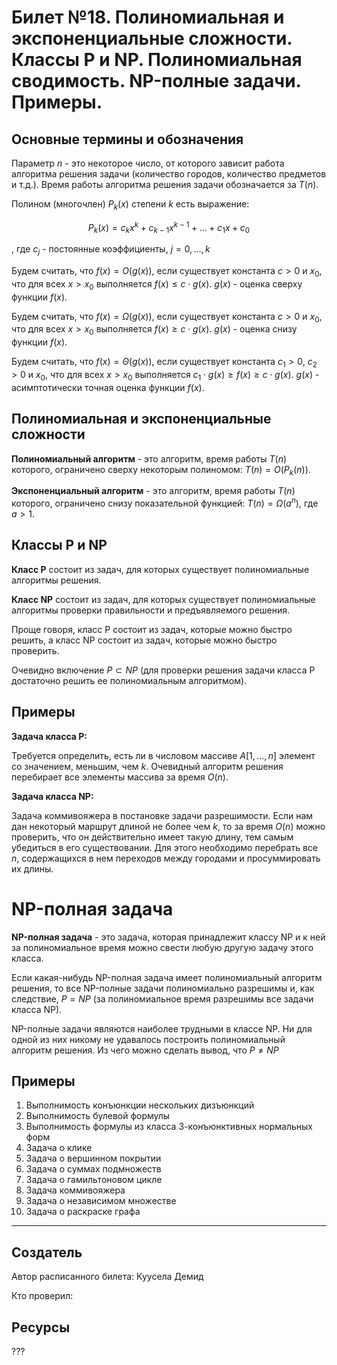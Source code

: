 # Билет №18. Полиномиальная и экспоненциальные сложности. Классы P и NP. Полиномиальная сводимость. NP-полные задачи. Примеры.

## Основные термины и обозначения

Параметр $n$ - это некоторое число, от которого зависит работа алгоритма решения задачи (количество городов, количество предметов и т.д.). Время работы алгоритма решения задачи обозначается за $T(n)$.

Полином (многочлен) $P_k(x)$ степени $k$ есть выражение:

$$P_k(x) = c_kx^k + c_{k - 1}x^{k - 1} + … + c_1x + c_0$$

, где $c_j$ - постоянные коэффициенты, $j = 0, …, k$

Будем считать, что $f(x) = O(g(x))$, если существует константа $c > 0$ и $x_0$, что для всех $x > x_0$ выполняется $f(x) \le c \cdot g(x)$. $g(x)$ - оценка сверху функции $f(x)$.

Будем считать, что $f(x) = \Omega(g(x))$, если существует константа $c > 0$ и $x_0$, что для всех $x > x_0$ выполняется $f(x) \ge c \cdot g(x)$. $g(x)$ - оценка снизу функции $f(x)$.

Будем считать, что $f(x) = \Theta(g(x))$, если существует константа $c_1 > 0$, $c_2 > 0$ и $x_0$, что для всех $x > x_0$ выполняется $c_1 \cdot g(x) \ge f(x) \ge c \cdot g(x)$. $g(x)$ - асимптотически точная оценка функции $f(x)$.

## Полиномиальная и экспоненциальные сложности

**Полиномиальный алгоритм** - это алгоритм, время работы $T(n)$ которого, ограничено сверху некоторым полиномом: $T(n) = O(P_k(n))$.

**Экспоненциальный алгоритм** - это алгоритм, время работы $T(n)$ которого, ограничено снизу показательной функцией: $T(n) = \Omega(a^n)$, где $a > 1$.

## Классы P и NP

**Класс P** состоит из задач, для которых существует полиномиальные алгоритмы решения.

**Класс NP** состоит из задач, для которых существует полиномиальные алгоритмы проверки правильности и предъявляемого решения.

Проще говоря, класс P состоит из задач, которые можно быстро решить, а класс NP состоит из задач, которые можно быстро проверить. 

Очевидно включение $P \subset NP$ (для проверки решения задачи класса P достаточно решить ее полиномиальным алгоритмом).

## Примеры

**Задача класса P:**

Требуется определить, есть ли в числовом массиве $A[1, …, n]$ элемент со значением, меньшим, чем $k$. Очевидный алгоритм решения перебирает все элементы массива за время $O(n)$.

**Задача класса NP:**

Задача коммивояжера в постановке задачи разрешимости. Если нам дан некоторый маршрут длиной не более чем $k$, то за время $O(n)$ можно проверить, что он действительно имеет такую длину, тем самым убедиться в его существовании. Для этого необходимо перебрать все $n$, содержащихся в нем переходов между городами и просуммировать их длины. 

# NP-полная задача

**NP-полная задача** - это задача, которая принадлежит классу NP и к ней за полиномиальное время можно свести любую другую задачу этого класса.

Если какая-нибудь NP-полная задача имеет полиномиальный алгоритм решения, то все NP-полные задачи полиномиально разрешимы и, как следствие, $P = NP$ (за полиномиальное время разрешимы все задачи класса NP).

NP-полные задачи являются наиболее трудными в классе NP. Ни для одной из них никому не удавалось построить полиномиальный алгоритм решения. Из чего можно сделать вывод, что $P \neq NP$

## Примеры

1. Выполнимость конъюнкции нескольких дизъюнкций
2. Выполнимость булевой формулы
3. Выполнимость формулы из класса 3-конъюнктивных нормальных форм
4. Задача о клике
5. Задача о вершинном покрытии
6. Задача о суммах подмножеств
7. Задача о гамильтоновом цикле
8. Задача коммивояжера
9. Задача о независимом множестве
10. Задача о раскраске графа

---
## Создатель

Автор расписанного билета: Куусела Демид

Кто проверил: 

## Ресурсы
???
